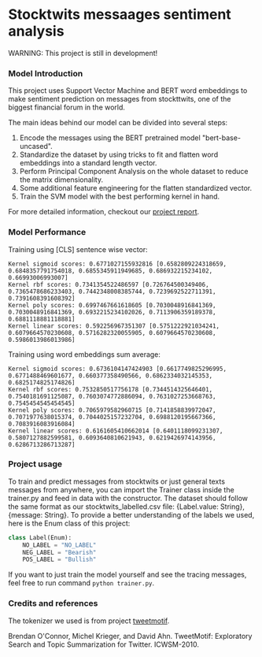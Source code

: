 # Stocktwits messaages sentiment analysis
WARNING: This project is still in development!

### Model Introduction
This project uses Support Vector Machine and BERT word embeddings to make sentiment prediction on messages from stockttwits, one of the biggest financial forum in the world.

The main ideas behind our model can be divided into several steps:
1. Encode the messages using the BERT pretrained model "bert-base-uncased".
2. Standardize the dataset by using tricks to fit and flatten word embeddings into a standard length vector.
3. Perform Principal Component Analysis on the whole dataset to reduce the matrix dimensionality.
4. Some additional feature engineering for the flatten standardized vector.
5. Train the SVM model with the best performing kernel in hand.

For more detailed information, checkout our [project report](https://github.com/AMOOOMA/stocktwits-svm-nlp).

### Model Performance
Training using [CLS] sentence wise vector:
```
Kernel sigmoid scores: 0.6771027155932816 [0.6582809224318659, 0.6848357791754018, 0.6855345911949685, 0.686932215234102, 0.66993006993007]
Kernel rbf scores: 0.7341354522486597 [0.726764500349406, 0.7365478686233403, 0.7442348008385744, 0.7239692522711391, 0.7391608391608392]
Kernel poly scores: 0.6997467661618605 [0.7030048916841369, 0.7030048916841369, 0.6932215234102026, 0.7113906359189378, 0.6881118881118881]
Kernel linear scores: 0.592256967351307 [0.5751222921034241, 0.6079664570230608, 0.5716282320055905, 0.6079664570230608, 0.5986013986013986]
```

Training using word embeddings sum average:
```
Kernel sigmoid scores: 0.6736104147424903 [0.6617749825296995, 0.6771488469601677, 0.660377358490566, 0.6862334032145353, 0.6825174825174826]
Kernel rbf scores: 0.7532850517756178 [0.7344514325646401, 0.7540181691125087, 0.7603074772886094, 0.7631027253668763, 0.7545454545454545]
Kernel poly scores: 0.7065979582960715 [0.7141858839972047, 0.7071977638015374, 0.7044025157232704, 0.6988120195667366, 0.7083916083916084]
Kernel linear scores: 0.6161605410662014 [0.6401118099231307, 0.5807127882599581, 0.6093640810621943, 0.6219426974143956, 0.6286713286713287]
```

### Project usage
To train and predict messages from stocktwits or just general texts messages from anywhere, you can import the Trainer class inside the trainer.py and feed in data with the constructor. The dataset should follow the same format as our stocktwits_labelled.csv file: {Label.value: String}, {message: String}. To provide a better understanding of the labels we used, here is the Enum class of this project:
```Python
class Label(Enum):
    NO_LABEL = "NO_LABEL"
    NEG_LABEL = "Bearish"
    POS_LABEL = "Bullish"
```

If you want to just train the model yourself and see the tracing messages, feel free to run command `python trainer.py`.

### Credits and references
The tokenizer we used is from project [tweetmotif](https://github.com/brendano/tweetmotif).

Brendan O'Connor, Michel Krieger, and David Ahn. TweetMotif: Exploratory Search and Topic Summarization for Twitter. ICWSM-2010.
